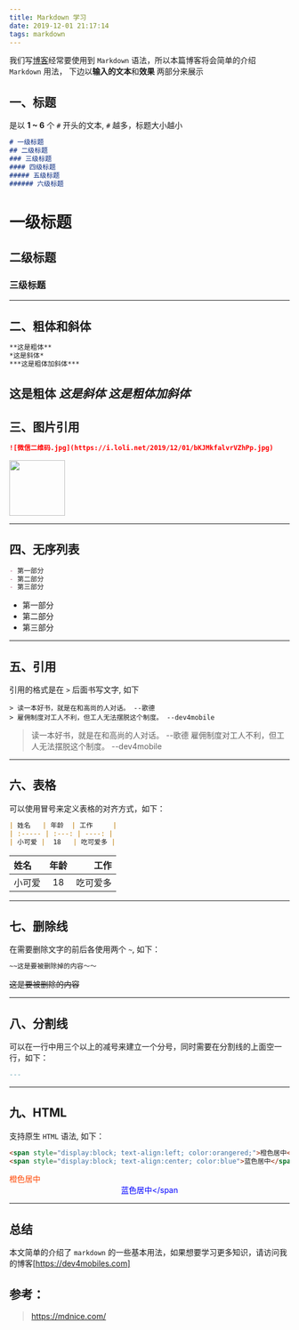 ```yaml
---
title: Markdown 学习
date: 2019-12-01 21:17:14
tags: markdown
---
```

我们写[博客](https://dev4mobiles.com)经常要使用到 `Markdown` 语法，所以本篇博客将会简单的介绍 `Markdown` 用法， 下边以**输入的文本**和**效果** 两部分来展示

## 一、标题

是以 **1 ~ 6** 个 `#` 开头的文本, `#` 越多，标题大小越小

```markdown
# 一级标题
## 二级标题
### 三级标题
#### 四级标题
##### 五级标题
###### 六级标题
```

# 一级标题
## 二级标题
### 三级标题

---

## 二、粗体和斜体

```markdown
**这是粗体**
*这是斜体*
***这是粗体加斜体***
```
**这是粗体**
*这是斜体*
***这是粗体加斜体***
---

## 三、图片引用

```markdown
![微信二维码.jpg](https://i.loli.net/2019/12/01/bKJMkfalvrVZhPp.jpg)
```

<img style="width:100px" src="https://i.loli.net/2019/12/01/bKJMkfalvrVZhPp.jpg">

---
## 四、无序列表
```markdown
- 第一部分
- 第二部分
- 第三部分
```

- 第一部分
- 第二部分
- 第三部分

---
## 五、引用
引用的格式是在 `>` 后面书写文字, 如下

```markdwon
> 读一本好书，就是在和高尚的人对话。 --歌德
> 雇佣制度对工人不利，但工人无法摆脱这个制度。 --dev4mobile
```
> 读一本好书，就是在和高尚的人对话。 --歌德
> 雇佣制度对工人不利，但工人无法摆脱这个制度。  --dev4mobile
---
## 六、表格

可以使用冒号来定义表格的对齐方式，如下：

```markdown
| 姓名   | 年龄  | 工作     |
| :----- | :---: | ----: |
| 小可爱 |  18   | 吃可爱多 |
```

| 姓名   | 年龄  | 工作     |
| :----- | :---: | ----: |
| 小可爱 |  18   | 吃可爱多 |

---
## 七、删除线

在需要删除文字的前后各使用两个 `~`, 如下：

```markdown
~~这是要被删除掉的内容～～
```
~~这是要被删除的内容~~

---
## 八、分割线

可以在一行中用三个以上的减号来建立一个分号，同时需要在分割线的上面空一行，如下：

```markdown
---
```
---

## 九、HTML

支持原生 `HTML` 语法, 如下：

```html
<span style="display:block; text-align:left; color:orangered;">橙色居中</span>
<span style="display:block; text-align:center; color:blue">蓝色居中</span>
```
<span style="display:block; text-align:left; color:orangered;">橙色居中</span>
<span style="display:block; text-align:center; color:blue">蓝色居中</span

---

## 总结

本文简单的介绍了 `markdown` 的一些基本用法，如果想要学习更多知识，请访问我的博客[https://dev4mobiles.com]

## 参考：

> https://mdnice.com/
